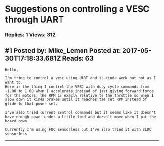# Suggestions on controlling a VESC through UART

### Replies: 1 Views: 312

## \#1 Posted by: Mike_Lemon Posted at: 2017-05-30T17:18:33.681Z Reads: 63

```
Hello, 

I'm tring to control a vesc using UART and it kinda work but not as I want to.
Here is the thing I control the VESC with duty cycle commands from -1.00 to 1.00 when I accelerate instead of just giving forward force for the motors, the RPM is exacly relative to the throttle so when I slow down it kinda brakes until it reaches the set RPM instead of glide to that power set.

I've also tried current control commands but it seems like it doesn't have enough power under a little load and doesn't move when I put the board down.

Currently I'm using FOC sensorless but I've also tried it with BLDC sensorless
```

---
